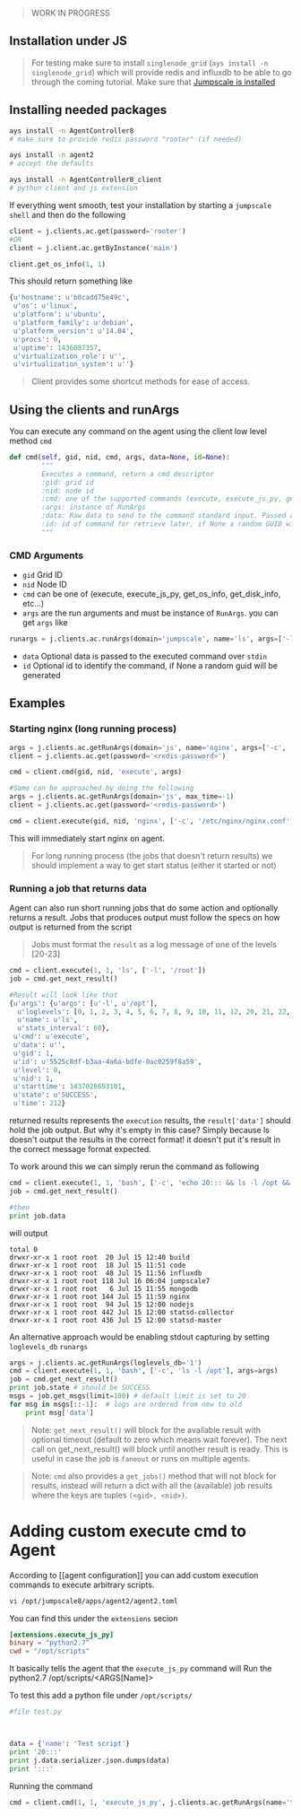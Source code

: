 > WORK IN PROGRESS

##  Installation under JS
> For testing make sure to install `singlenode_grid` (`ays install -n singlenode_grid`) which will provide redis and influxdb to be able to go through the coming tutorial. Make sure that [Jumpscale is installed](../../GettingStarted/Install.md)

## Installing needed packages

```bash
ays install -n AgentController8
# make sure to provide redis password "rooter" (if needed)

ays install -n agent2
# accept the defaults

ays install -n AgentController8_client
# python client and js extension
```

If everything went smooth, test your installation by starting a `jumpscale shell` and then do the following

```python
client = j.clients.ac.get(password='rooter')
#OR
client = j.client.ac.getByInstance('main')

client.get_os_info(1, 1)
```

This should return something like
```python
{u'hostname': u'b0cadd75e49c',
 u'os': u'linux',
 u'platform': u'ubuntu',
 u'platform_family': u'debian',
 u'platform_version': u'14.04',
 u'procs': 0,
 u'uptime': 1436087357,
 u'virtualization_role': u'',
 u'virtualization_system': u''}
```

> Client provides some shortcut methods for ease of access.

## Using the clients and runArgs
You can execute any command on the agent using the client low level method `cmd`

```python
def cmd(self, gid, nid, cmd, args, data=None, id=None):
        """
        Executes a command, return a cmd descriptor
        :gid: grid id
        :nid: node id
        :cmd: one of the supported commands (execute, execute_js_py, get_?_info, etc...)
        :args: instance of RunArgs
        :data: Raw data to send to the command standard input. Passed as objecte and will be dumped as json on wire
        :id: id of command for retrieve later, if None a random GUID will be generated.
        """
```
### CMD Arguments
* `gid` Grid ID
* `nid` Node ID
* `cmd` can be one of (execute, execute_js_py, get_os_info, get_disk_info, etc...)
* `args` are the run arguments and must be instance of `RunArgs`. you can get `args` like
```python
runargs = j.clients.ac.runArgs(domain='jumpscale', name='ls', args=['-l', '/opt'])
```
* `data` Optional data is passed to the executed command over `stdin`
* `id` Optional id to identify the command, if None a random guid will be generated

## Examples
### Starting nginx (long running process)

```python
args = j.clients.ac.getRunArgs(domain='js', name='nginx', args=['-c', '/etc/nginx/nginx.conf'], max_time=-1)
client = j.clients.ac.get(password='<redis-password>')

cmd = client.cmd(gid, nid, 'execute', args)

#Same can be approached by doing the following
args = j.clients.ac.getRunArgs(domain='js', max_time=-1)
client = j.clients.ac.get(password='<redis-password>')

cmd = client.execute(gid, nid, 'nginx', ['-c', '/etc/nginx/nginx.conf'], args)
```

This will immediately start nginx on agent.
> For long running process (the jobs that doesn't return results) we should implement a way to get start status (either it started or not)

### Running a job that returns data
Agent can also run short running jobs that do some action and optionally returns a result. Jobs that produces output must follow the specs on how output is returned from the script

> Jobs must format the `result` as a log message of one of the levels [20-23]


```python
cmd = client.execute(1, 1, 'ls', ['-l', '/root'])
job = cmd.get_next_result()

#Result will look like that
{u'args': {u'args': [u'-l', u'/opt'],
  u'loglevels': [0, 1, 2, 3, 4, 5, 6, 7, 8, 9, 10, 11, 12, 20, 21, 22, 23, 30],
  u'name': u'ls',
  u'stats_interval': 60},
 u'cmd': u'execute',
 u'data': u'',
 u'gid': 1,
 u'id': u'5525c8df-b3aa-4a6a-bdfe-0ac0259f8a59',
 u'level': 0,
 u'nid': 1,
 u'starttime': 1437026653101,
 u'state': u'SUCCESS',
 u'time': 212}
```
returned results represents the `execution` results, the `result['data']` should hold the job output. But why it's empty in this case? Simply because ls doesn't output the results in the correct format! it doesn't put it's result in the correct message format expected.

To work around this we can simply rerun the command as following
```python
cmd = client.execute(1, 1, 'bash', ['-c', 'echo 20::: && ls -l /opt && echo :::'])
job = cmd.get_next_result()

#then
print job.data
```
will output
```raw
total 0
drwxr-xr-x 1 root root  20 Jul 15 12:40 build
drwxr-xr-x 1 root root  18 Jul 15 11:51 code
drwxr-xr-x 1 root root  48 Jul 15 11:56 influxdb
drwxr-xr-x 1 root root 118 Jul 16 06:04 jumpscale7
drwxr-xr-x 1 root root   6 Jul 15 11:55 mongodb
drwxr-xr-x 1 root root 144 Jul 15 11:59 nginx
drwxr-xr-x 1 root root  94 Jul 15 12:00 nodejs
drwxr-xr-x 1 root root 442 Jul 15 12:00 statsd-collector
drwxr-xr-x 1 root root 436 Jul 15 12:00 statsd-master
```

An alternative approach would be enabling stdout capturing by setting `loglevels_db` `runargs`

```python
args = j.clients.ac.getRunArgs(loglevels_db='1')
cmd = client.execute(1, 1, 'bash', ['-c', 'ls -l /opt'], args=args)
job = cmd.get_next_result()
print job.state # should be SUCCESS
msgs = job.get_msgs(limit=100) # default limit is set to 20
for msg in msgs[::-1]:  # logs are ordered from new to old
    print msg['data']
```

>Note: `get_next_result()` will block for the  available result with optional timeout (default to zero which means wait forever). The next call on get_next_result() will block until another result is ready. This is useful in case the job is `faneout` or runs on multiple agents.

>Note: `cmd` also provides a `get_jobs()` method that will not block for results, instead will return a dict with all the (available) job results where the keys are tuples `(<gid>, <nid>)`.

# Adding custom execute cmd to Agent
According to [[agent configuration]] you can add custom execution commands to execute arbitrary scripts.

```bash
vi /opt/jumpscale8/apps/agent2/agent2.toml
```
You can find this under the `extensions` secion
```toml
[extensions.execute_js_py]
binary = "python2.7"
cwd = "/opt/scripts"
```
It basically tells the agent that the `execute_js_py` command will Run the python2.7 /opt/scripts/<ARGS[Name]>

To test this add a python file under `/opt/scripts/`

```python
#file test.py



data = {'name': 'Test script'}
print '20:::'
print j.data.serializer.json.dumps(data)
print ':::'
```

Running the command
```python
cmd = client.cmd(1, 1, 'execute_js_py', j.clients.ac.getRunArgs(name='test.py'))
```
